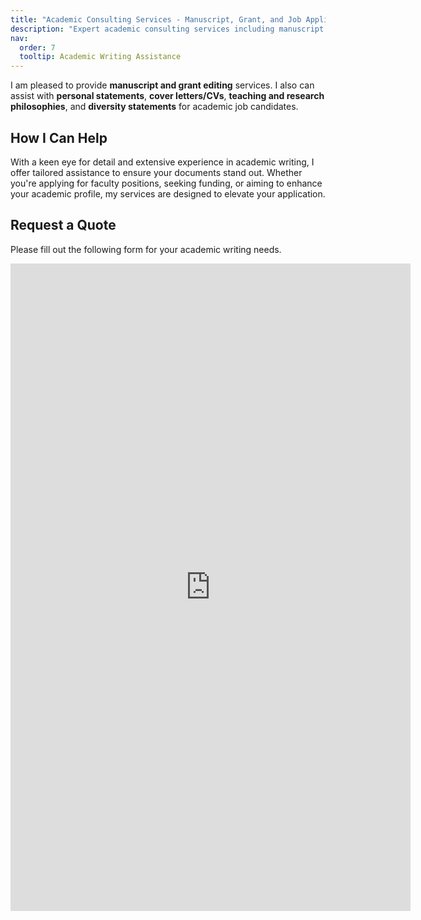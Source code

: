 ```yaml
---
title: "Academic Consulting Services - Manuscript, Grant, and Job Application Editing"
description: "Expert academic consulting services including manuscript and grant editing, personal statement and CV assistance, and comprehensive support for academic job candidates. Get personalized help with your academic writing needs."
nav:
  order: 7
  tooltip: Academic Writing Assistance
---
```


I am pleased to provide **manuscript and grant editing** services. I also can assist with **personal statements**, **cover letters/CVs**, **teaching and research philosophies**, and **diversity statements** for academic job candidates.

## How I Can Help
With a keen eye for detail and extensive experience in academic writing, I offer tailored assistance to ensure your documents stand out. Whether you're applying for faculty positions, seeking funding, or aiming to enhance your academic profile, my services are designed to elevate your application.

## Request a Quote
Please fill out the following form for your academic writing needs.
<iframe src="https://docs.google.com/forms/d/e/1FAIpQLSfer90Pr4p8lnh1Ua1MXuj_e9UH4UFCfxcArATQrYs8b_OytQ/viewform?embedded=true" width="640" height="1036" frameborder="0" marginheight="0" marginwidth="0">Loading…</iframe>
